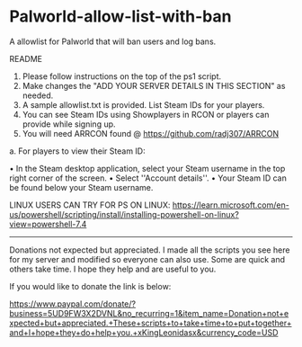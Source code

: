 # Palworld-allow-list-with-ban
A allowlist for Palworld that will ban users and log bans.

README

1. Please follow instructions on the top of the ps1 script.
2. Make changes the "ADD YOUR SERVER DETAILS IN THIS SECTION" as needed.
3. A sample allowlist.txt is provided. List Steam IDs for your players.
4. You can see Steam IDs using Showplayers in RCON or players can provide while signing up.
5. You will need ARRCON found @ https://github.com/radj307/ARRCON

a. For players to view their Steam ID:
 
•  In the Steam desktop application, select your Steam username in the top right corner of the screen.
•  Select ''Account details''.
•  Your Steam ID can be found below your Steam username.


LINUX USERS CAN TRY FOR PS ON LINUX: https://learn.microsoft.com/en-us/powershell/scripting/install/installing-powershell-on-linux?view=powershell-7.4

********************************************************************************************************
Donations not expected but appreciated. I made all the scripts you see here for my server and modified so everyone can also use. Some are quick and others take time. I hope they help and are useful to you.

If you would like to donate the link is below:

https://www.paypal.com/donate/?business=5UD9FW3X2DVNL&no_recurring=1&item_name=Donation+not+expected+but+appreciated.+These+scripts+to+take+time+to+put+together+and+I+hope+they+do+help+you.+xKingLeonidasx&currency_code=USD
